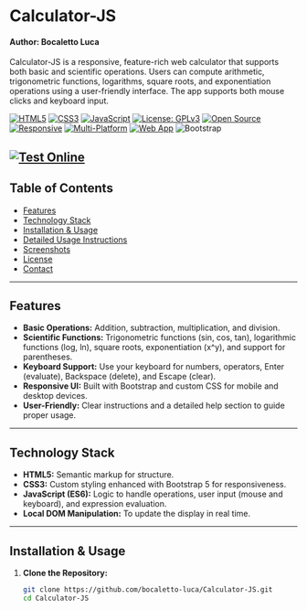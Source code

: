 # Calculator-JS
#### Author: Bocaletto Luca

Calculator-JS is a responsive, feature-rich web calculator that supports both basic and scientific operations. Users can compute arithmetic, trigonometric functions, logarithms, square roots, and exponentiation operations using a user-friendly interface. The app supports both mouse clicks and keyboard input.

[![HTML5](https://img.shields.io/badge/HTML5-E34F26?style=flat-square&logo=html5&logoColor=white)](https://developer.mozilla.org/en-US/docs/Web/Guide/HTML/HTML5)
[![CSS3](https://img.shields.io/badge/CSS3-1572B6?style=flat-square&logo=css3&logoColor=white)](https://developer.mozilla.org/en-US/docs/Web/CSS)
[![JavaScript](https://img.shields.io/badge/JavaScript-F7DF1E?style=flat-square&logo=javascript&logoColor=black)](https://developer.mozilla.org/en-US/docs/Web/JavaScript)
[![License: GPLv3](https://img.shields.io/badge/License-GPLv3-blue?style=flat-square)](LICENSE)
[![Open Source](https://img.shields.io/badge/Open%20Source-Yes-brightgreen?style=flat-square)]()
[![Responsive](https://img.shields.io/badge/Responsive-Yes-blue?style=flat-square)]()
[![Multi-Platform](https://img.shields.io/badge/Multi--Platform-Yes-blueviolet?style=flat-square)]()
[![Web App](https://img.shields.io/badge/Web%20App-Yes-orange?style=flat-square)]()
![Bootstrap](https://img.shields.io/badge/Style-Bootstrap-7952B3.svg)

[![Test Online](https://img.shields.io/badge/Test%20Online-Click%20Here-brightgreen?style=for-the-badge)](https://bocaletto-luca.github.io/Calculator/)
---

## Table of Contents

- [Features](#features)
- [Technology Stack](#technology-stack)
- [Installation & Usage](#installation--usage)
- [Detailed Usage Instructions](#detailed-usage-instructions)
- [Screenshots](#screenshots)
- [License](#license)
- [Contact](#contact)

---

## Features

- **Basic Operations:** Addition, subtraction, multiplication, and division.
- **Scientific Functions:** Trigonometric functions (sin, cos, tan), logarithmic functions (log, ln), square roots, exponentiation (x^y), and support for parentheses.
- **Keyboard Support:** Use your keyboard for numbers, operators, Enter (evaluate), Backspace (delete), and Escape (clear).
- **Responsive UI:** Built with Bootstrap and custom CSS for mobile and desktop devices.
- **User-Friendly:** Clear instructions and a detailed help section to guide proper usage.

---

## Technology Stack

- **HTML5:** Semantic markup for structure.
- **CSS3:** Custom styling enhanced with Bootstrap 5 for responsiveness.
- **JavaScript (ES6):** Logic to handle operations, user input (mouse and keyboard), and expression evaluation.
- **Local DOM Manipulation:** To update the display in real time.

---

## Installation & Usage

1. **Clone the Repository:**

   ```bash
   git clone https://github.com/bocaletto-luca/Calculator-JS.git
   cd Calculator-JS
